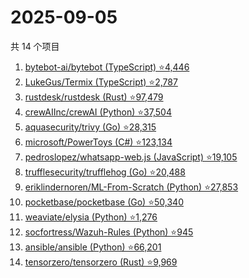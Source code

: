 # 2025-09-05

共 14 个项目

<!-- BEGIN GITHUB -->
<!-- 最后更新时间 2025-09-05 03:06:43 +0800 -->
1. [bytebot-ai/bytebot (TypeScript) ⭐4,446](https://github.com/bytebot-ai/bytebot)
1. [LukeGus/Termix (TypeScript) ⭐2,787](https://github.com/LukeGus/Termix)
1. [rustdesk/rustdesk (Rust) ⭐97,479](https://github.com/rustdesk/rustdesk)
1. [crewAIInc/crewAI (Python) ⭐37,504](https://github.com/crewAIInc/crewAI)
1. [aquasecurity/trivy (Go) ⭐28,315](https://github.com/aquasecurity/trivy)
1. [microsoft/PowerToys (C#) ⭐123,134](https://github.com/microsoft/PowerToys)
1. [pedroslopez/whatsapp-web.js (JavaScript) ⭐19,105](https://github.com/pedroslopez/whatsapp-web.js)
1. [trufflesecurity/trufflehog (Go) ⭐20,488](https://github.com/trufflesecurity/trufflehog)
1. [eriklindernoren/ML-From-Scratch (Python) ⭐27,853](https://github.com/eriklindernoren/ML-From-Scratch)
1. [pocketbase/pocketbase (Go) ⭐50,340](https://github.com/pocketbase/pocketbase)
1. [weaviate/elysia (Python) ⭐1,276](https://github.com/weaviate/elysia)
1. [socfortress/Wazuh-Rules (Python) ⭐945](https://github.com/socfortress/Wazuh-Rules)
1. [ansible/ansible (Python) ⭐66,201](https://github.com/ansible/ansible)
1. [tensorzero/tensorzero (Rust) ⭐9,969](https://github.com/tensorzero/tensorzero)
<!-- END GITHUB -->